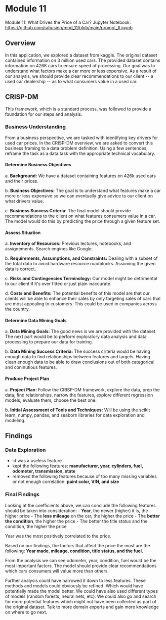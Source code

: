 # Module 11

Module 11: What Drives the Price of a Car?
Jupyter Notebook: https://github.com/rahusinh/mod_11/blob/main/prompt_II.ipynb

## Overview
In this application, we explored a dataset from kaggle. The original dataset contained information on 3 million used cars. The provided dataset contains information on 426K cars to ensure speed of processing. Our goal was to understand what factors make a car more or less expensive. As a result of our analysis, we should provide clear recommendations to our client -- a used car dealership -- as to what consumers value in a used car.

## CRISP-DM
This framework, which is a standard process, was followed to provide a foundation for our steps and analysis. 


### Business Understanding

From a business perspective, we are tasked with identifying key drivers for used car prices.  In the CRISP-DM overview, we are asked to convert this business framing to a data problem definition.  Using a few sentences, reframe the task as a data task with the appropriate technical vocabulary. 


#### Determine Business Objectives
a. **Background:** We have a dataset containing features on 426k used cars and their prices.

b. **Business Objectives:** The goal is to understand what features make a car more or less expensive so we can eventually give advice to our client on what drivers value.

c. **Business Success Criteria:** The final model should provide recommendations to the client on what features consumers value in a car. The model would do this by predicting the price through a given feature set. 

#### Assess Situation

a. **Inventory of Resources:** Previous lectures, notebooks, and assignements. Search engines like Google.

b. **Requirements, Assumptions, and Constraints:** Dealing with a subset of the total data to avoid hardware resource roadblocks. Assuming the given data is correct.

c. **Risks and Contingencies Terminology:** Our model might be detrimental to our client if it's over fitted or just plain inaccurate.  

d. **Costs and Benefits:** The potential benefits of this model are that our clients will be able to enhance their sales by only targeting sales of cars that are most appealing to customers. This could be used in companies across the country.

#### Determine Data Mining Goals

a. **Data Mining Goals:** The good news is we are provided with the dataset. The next part would be to perform exploratory data analysis and data processing to prepare our data for training.

b. **Data Mining Success Criteria:** The success criteria would be having enough data to find relationships between features and targets. Having clean enough data to be able to draw conclusions out of both categorical and coninutious features. 

#### Produce Project Plan

a. **Project Plan:** Follow the CRISP-DM framework, explore the data, prep the data, find relationships, narrow the features, explore different regression models, evaluate them, choose the best one.

b. **Initial Assessment of Tools and Techniques:** Will be using the scikit learn, numpy, pandas, and seaborn libraries for data exploration and modeling.

## Findings

### Data Exploration
- id was a useless feature
- kept the following features: **manufacturer, year, cylinders, fuel, odometer, transmission, state**
- removed the following features because of too many missing variables or not enough correlation: **paint color, VIN, and size**

### Final Findings
Looking at the coefficients above, we can conclude the following features should be taken into consideration:
    - **Year**, the newer (higher) it is, the higher price
    - The **less mileage** on the car, the higher the price
    - The **better the condition**, the higher the price
    - The better the title status and the condition, the higher the price
    
Year was the most positively correlated to the price.

Based on our findings, the factors that affect the price the most are the following:
**Year made, mileage, condition, title status, and the fuel.**

From the analysis we can see odometer, year, condition, fuel would be the most important factors.
The model should provide clear recommendations which cars consumers will value more than others.

Further analysis could have narrowed it down to less features. These methods and models could obviously be refined. Which would have potentially made the model better. We could have also used different types of models (random forests, neural nets, etc). We could also go and search for more potential features which might not have been collected as part of the original dataset. Talk to more domain experts and gain more knowledge on where to go next.
